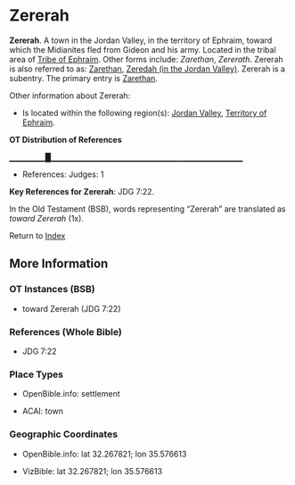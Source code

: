 # Zererah
**Zererah**. 
A town in the Jordan Valley, in the territory of Ephraim, toward which the Midianites fled from Gideon and his army. 
Located in the tribal area of [Tribe of Ephraim](../../../groups/md/acai/Ephraim.md). 
Other forms include: 
*Zarethan*, *Zererath*. 
Zererah is also referred to as: 
[Zarethan](Zarethan.md), [Zeredah (in the Jordan Valley)](Zeredah.md). 
Zererah is a subentry. The primary entry is 
[Zarethan](Zarethan.md). 




Other information about Zererah:


* Is located within the following region(s): 
[Jordan Valley](JordanValley.md), [Territory of Ephraim](TerritoryOfEphraim.md). 


**OT Distribution of References**

▁▁▁▁▁▁█▁▁▁▁▁▁▁▁▁▁▁▁▁▁▁▁▁▁▁▁▁▁▁▁▁▁▁▁▁▁▁▁
* References: Judges: 1



**Key References for Zererah**: 
JDG 7:22. 


In the Old Testament (BSB), words representing “Zererah” are translated as 
*toward Zererah* (1x). 




Return to [Index](00-Index.md)

## More Information

### OT Instances (BSB)

* toward Zererah (JDG 7:22)



### References (Whole Bible)

* JDG 7:22


### Place Types

* OpenBible.info: settlement

* ACAI: town



### Geographic Coordinates

* OpenBible.info: lat 32.267821; lon 35.576613

* VizBible: lat 32.267821; lon 35.576613




